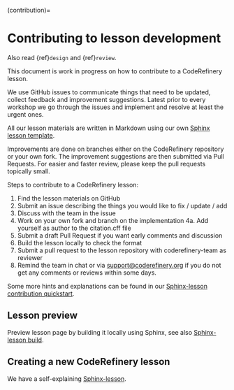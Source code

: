 (contribution)= 

# Contributing to lesson development 

Also read {ref}`design` and {ref}`review`. 

This document is work in progress on how to contribute to a CodeRefinery lesson. 

We use GitHub issues to communicate things that need to be updated, collect feedback and improvement suggestions. 
Latest prior to every workshop we go through the issues and implement and resolve at least the urgent ones. 

All our lesson materials are written in Markdown using our own [Sphinx lesson template](https://github.com/coderefinery/sphinx-lesson-template).

Improvements are done on branches either on the CodeRefinery repository or your own fork. The improvement suggestions are then submitted via Pull Requests.
For easier and faster review, please keep the pull requests topically small. 

Steps to contribute to a CodeRefinery lesson: 

1. Find the lesson materials on GitHub
2. Submit an issue describing the things you would like to fix / update / add
3. Discuss with the team in the issue
4. Work on your own fork and branch on the implementation
4a. Add yourself as author to the citation.cff file
5. Submit a draft Pull Request if you want early comments and discussion
6. Build the lesson locally to check the format
6. Submit a pull request to the lesson repository with coderefinery-team as reviewer
7. Remind the team in chat or via support@coderefinery.org if you do not get any comments or reviews within some days. 

Some more hints and explanations can be found in our [Sphinx-lesson contribution quickstart](https://coderefinery.github.io/sphinx-lesson/contributing-to-a-lesson/).

## Lesson preview

Preview lesson page by building it locally using Sphinx, see also [Sphinx-lesson build](https://coderefinery.github.io/sphinx-lesson/building/).

## Creating a new CodeRefinery lesson

We have a self-explaining [Sphinx-lesson](https://coderefinery.github.io/sphinx-lesson/). 
